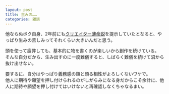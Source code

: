 ```yaml
---
layout: post
title: 生みの……
categories: 雑談
---
```


他ならぬボク自身、2年前にも[クリエイター薄命説](/2017-02-22-idle_talk/)を提示していたとなると、やっぱり生みの苦しみってそれくらい大きいんだと思う。

頭を使って疲弊しても、基本的に物を書くのが楽しいから創作を続けている。  
そんな自分だから、生み出すのに一度難儀すると、しばらく難儀を続けて沼から抜け出せない。

要するに、自分はやっぱり義務感の類と頗る相性がよろしくないワケで。  
他人に期待や願望を押し付けられるのがしがらみになる身だからこそ余計に、他人に期待や願望を押し付けてはいけないと再確認しなくちゃなるまい。
